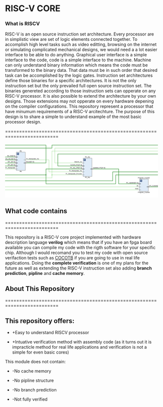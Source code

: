 # RISC-V CORE


### What is RISCV

RISC-V is an open source instruction set architecture. Every processor are in simplistic view are set of logic elements connected together. To accomplish high level tasks such as video editting, browsing on the internet or simulating complicated mechanical designs, we would need a a lot easier interface to be able to do anything. Graphical user interface is a simple interface to the code, code is a simple interface to the machine. Machine can only understand binary information which means the code must be transformed to the binary data. That data must be in such order that desired task can be accomplished by the logic gates. Instruction set architectures define those binaries for a specific architectures. It is not the only instruction set but the only prevailed full open source instruction set. The binaries genereted according to those instruction sets can opperate on any RISC-V processor. It is also possible to extend the architecture by your own designs. Those extensions may not opperate on every hardware depening on the compiler configurations. This repository represent a processor that have minumum requirements of a RISC-V arcitechture. The purpose of this design is to share a simple to understand example of the most basic processor design.

=========================================================================

![core_rtl][core_rtl]




## What code contains

=========================================================================

This repository is a RISC-V core project implemented with hardware description language **verilog** which means that if you have an fpga board available you can compile my code with the rigth software for your specific chip. Although I would recomand you to test my code with open source verifaction tests such as [COCOTB][cocotb] if you are going to use in real life applications. Doing the __complete verification__ is one of my plans for the future as well as extending the RISC-V instruction set also adding __branch prediction__, __pipline__ and __cache memory__.




## About This Repository

=========================================================================

## This repository offers:

+ +Easy to understand RISCV processor

+ +Intuative verification method with assembly code 
(as it turns out it is impracticle method for real life applications and verification is not a simple for even basic cores)

This module does not contain:

- -No cache memory

- -No pipline structure

- -No branch prediction

- -Not fully verified

[cocotb]: https://www.cocotb.org/  "cocotb"
[core_rtl]: https://github.com/EnesErcin/Single_Cycle_RISCV_Core/blob/main/Report/core_rtl.png "core_rtl"